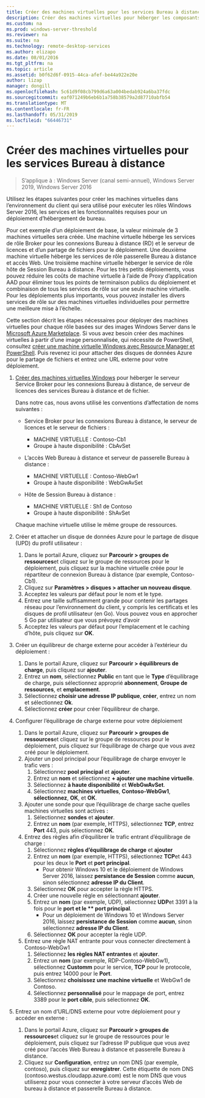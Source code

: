 ```yaml
---
title: Créer des machines virtuelles pour les services Bureau à distance
description: Créer des machines virtuelles pour héberger les composants de bureau à distance dans le cloud.
ms.custom: na
ms.prod: windows-server-threshold
ms.reviewer: na
ms.suite: na
ms.technology: remote-desktop-services
ms.author: elizapo
ms.date: 08/01/2016
ms.tgt_pltfrm: na
ms.topic: article
ms.assetid: b0f62d6f-0915-44ca-afef-be44a922e20e
author: lizap
manager: dongill
ms.openlocfilehash: 5c61d9f08cb799d6a63a004bedab924a6ba37fdc
ms.sourcegitcommit: eaf071249b6eb6b1a758b38579a2d87710abfb54
ms.translationtype: MT
ms.contentlocale: fr-FR
ms.lasthandoff: 05/31/2019
ms.locfileid: "66446731"
---
```

# <a name="create-virtual-machines-for-remote-desktop"></a>Créer des machines virtuelles pour les services Bureau à distance

>S’applique à : Windows Server (canal semi-annuel), Windows Server 2019, Windows Server 2016

Utilisez les étapes suivantes pour créer les machines virtuelles dans l’environnement du client qui sera utilisé pour exécuter les rôles Windows Server 2016, les services et les fonctionnalités requises pour un déploiement d’hébergement de bureau.   
  
Pour cet exemple d’un déploiement de base, la valeur minimale de 3 machines virtuelles sera créée. Une machine virtuelle héberge les services de rôle Broker pour les connexions Bureau à distance (RD) et le serveur de licences et d’un partage de fichiers pour le déploiement. Une deuxième machine virtuelle héberge les services de rôle passerelle Bureau à distance et accès Web.  Une troisième machine virtuelle héberger le service de rôle hôte de Session Bureau à distance. Pour les très petits déploiements, vous pouvez réduire les coûts de machine virtuelle à l’aide de Proxy d’application AAD pour éliminer tous les points de terminaison publics du déploiement et combinaison de tous les services de rôle sur une seule machine virtuelle. Pour les déploiements plus importants, vous pouvez installer les divers services de rôle sur des machines virtuelles individuelles pour permettre une meilleure mise à l’échelle.  
  
Cette section décrit les étapes nécessaires pour déployer des machines virtuelles pour chaque rôle basées sur des images Windows Server dans le [Microsoft Azure Marketplace](https://azure.microsoft.com/marketplace/). Si vous avez besoin créer des machines virtuelles à partir d’une image personnalisée, qui nécessite de PowerShell, consultez [créer une machine virtuelle Windows avec Resource Manager et PowerShell](https://azure.microsoft.com/documentation/articles/virtual-machines-windows-ps-create/). Puis revenez ici pour attacher des disques de données Azure pour le partage de fichiers et entrez une URL externe pour votre déploiement.  
  
1. [Créer des machines virtuelles Windows](https://azure.microsoft.com/documentation/articles/virtual-machines-windows-hero-tutorial/) pour héberger le serveur Service Broker pour les connexions Bureau à distance, de serveur de licences des services Bureau à distance et de fichier.  
  
   Dans notre cas, nous avons utilisé les conventions d’affectation de noms suivantes :  
   - Service Broker pour les connexions Bureau à distance, le serveur de licences et le serveur de fichiers :   
       - MACHINE VIRTUELLE : Contoso-Cb1  
       - Groupe à haute disponibilité : CbAvSet    
   - L’accès Web Bureau à distance et serveur de passerelle Bureau à distance :   
       - MACHINE VIRTUELLE : Contoso-WebGw1  
       - Groupe à haute disponibilité : WebGwAvSet  
          
   - Hôte de Session Bureau à distance :   
       - MACHINE VIRTUELLE : Sh1 de Contoso  
       - Groupe à haute disponibilité : ShAvSet  
          
   Chaque machine virtuelle utilise le même groupe de ressources.  
2. Créer et attacher un disque de données Azure pour le partage de disque (UPD) du profil utilisateur :  
   1.  Dans le portail Azure, cliquez sur **Parcourir > groupes de ressources**et cliquez sur le groupe de ressources pour le déploiement, puis cliquez sur la machine virtuelle créée pour le répartiteur de connexion Bureau à distance (par exemple, Contoso-Cb1).  
   2.  Cliquez sur **Paramètres > disques > attacher un nouveau disque**.  
   3.  Acceptez les valeurs par défaut pour le nom et le type.  
   4.  Entrez une taille suffisamment grande pour contenir les partages réseau pour l’environnement du client, y compris les certificats et les disques de profil utilisateur (en Go). Vous pouvez vous en approcher 5 Go par utilisateur que vous prévoyez d’avoir  
   5.  Acceptez les valeurs par défaut pour l’emplacement et le caching d’hôte, puis cliquez sur **OK**.  
3. Créer un équilibreur de charge externe pour accéder à l’extérieur du déploiement :
   1. Dans le portail Azure, cliquez sur **Parcourir > équilibreurs de charge**, puis cliquez sur **ajouter**.
   2. Entrez un **nom**, sélectionnez **Public** en tant que le **Type** d’équilibrage de charge, puis sélectionnez approprié **abonnement**,  **Groupe de ressources**, et **emplacement**.
   3. Sélectionnez **choisir une adresse IP publique**, **créer**, entrez un nom et sélectionnez **Ok**.
   4. Sélectionnez **créer** pour créer l’équilibreur de charge.
4. Configurer l’équilibrage de charge externe pour votre déploiement
   1. Dans le portail Azure, cliquez sur **Parcourir > groupes de ressources**et cliquez sur le groupe de ressources pour le déploiement, puis cliquez sur l’équilibrage de charge que vous avez créé pour le déploiement.
   2. Ajouter un pool principal pour l’équilibrage de charge envoyer le trafic vers :
       1. Sélectionnez **pool principal** et **ajouter**.
       2. Entrez un **nom** et sélectionnez  **\+ ajouter une machine virtuelle**.
       3. Sélectionnez **à haute disponibilité** et **WebGwAvSet**.
       4. Sélectionnez **machines virtuelles**, **Contoso-WebGw1**, **sélectionnez**, **OK**, et **OK**.
   3. Ajouter une sonde pour que l’équilibrage de charge sache quelles machines virtuelles sont actives :
       1. Sélectionnez **sondes** et **ajouter**.
       2. Entrez un **nom** (par exemple, HTTPS), sélectionnez **TCP**, entrez **Port** 443, puis sélectionnez **OK**.
   4. Entrez des règles afin d’équilibrer le trafic entrant d’équilibrage de charge :
      1. Sélectionnez **règles d’équilibrage de charge** et **ajouter**
      2. Entrez un **nom** (par exemple, HTTPS), sélectionnez **TCP**et 443 pour les deux le **Port** et **port principal**.
          - Pour obtenir Windows 10 et le déploiement de Windows Server 2016, laissez **persistance de Session** comme **aucun**, sinon sélectionnez **adresse IP du Client**.
      3. Sélectionnez **OK** pour accepter la règle HTTPS.
      4. Créer une nouvelle règle en sélectionnant **ajouter**.
      5. Entrez un **nom** (par exemple, UDP), sélectionnez **UDP**et 3391 à la fois pour le <strong>port et le ** port principal</strong>.
          - Pour un déploiement de Windows 10 et Windows Server 2016, laissez **persistance de Session** comme **aucun**, sinon sélectionnez **adresse IP du Client**.
      6. Sélectionnez **OK** pour accepter la règle UDP.
   5. Entrez une règle NAT entrante pour vous connecter directement à Contoso-WebGw1
       1. Sélectionnez **les règles NAT entrantes** et **ajouter**.
       2. Entrez un **nom** (par exemple, RDP-Contoso-WebGw1), sélectionnez **Customm** pour le service, **TCP** pour le protocole, puis entrez 14000 pour le **Port**.
       3. Sélectionnez **choisissez une machine virtuelle** et WebGw1 de Contoso.
       4. Sélectionnez **personnalisé** pour le mappage de port, entrez 3389 pour le **port cible**, puis sélectionnez **OK**.
5. Entrez un nom d’URL/DNS externe pour votre déploiement pour y accéder en externe :  
   1.  Dans le portail Azure, cliquez sur **Parcourir > groupes de ressources**et cliquez sur le groupe de ressources pour le déploiement, puis cliquez sur l’adresse IP publique que vous avez créé pour l’accès Web Bureau à distance et passerelle Bureau à distance.  
   2.  Cliquez sur **Configuration**, entrez un nom DNS (par exemple, contoso), puis cliquez sur **enregistrer**. Cette étiquette de nom DNS (contoso.westus.cloudapp.azure.com) est le nom DNS que vous utiliserez pour vous connecter à votre serveur d’accès Web de bureau à distance et passerelle Bureau à distance.  

